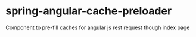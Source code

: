 # spring-angular-cache-preloader
Component to pre-fill caches for angular js rest request though index page
